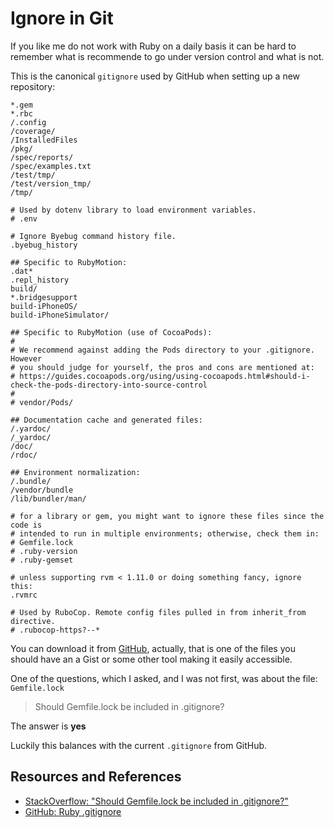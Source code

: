 # Ignore in Git

If you like me do not work with Ruby on a daily basis it can be hard to remember what is recommende to go under version control and what is not.

This is the canonical `gitignore` used by GitHub when setting up a new repository:

```text
*.gem
*.rbc
/.config
/coverage/
/InstalledFiles
/pkg/
/spec/reports/
/spec/examples.txt
/test/tmp/
/test/version_tmp/
/tmp/

# Used by dotenv library to load environment variables.
# .env

# Ignore Byebug command history file.
.byebug_history

## Specific to RubyMotion:
.dat*
.repl_history
build/
*.bridgesupport
build-iPhoneOS/
build-iPhoneSimulator/

## Specific to RubyMotion (use of CocoaPods):
#
# We recommend against adding the Pods directory to your .gitignore. However
# you should judge for yourself, the pros and cons are mentioned at:
# https://guides.cocoapods.org/using/using-cocoapods.html#should-i-check-the-pods-directory-into-source-control
#
# vendor/Pods/

## Documentation cache and generated files:
/.yardoc/
/_yardoc/
/doc/
/rdoc/

## Environment normalization:
/.bundle/
/vendor/bundle
/lib/bundler/man/

# for a library or gem, you might want to ignore these files since the code is
# intended to run in multiple environments; otherwise, check them in:
# Gemfile.lock
# .ruby-version
# .ruby-gemset

# unless supporting rvm < 1.11.0 or doing something fancy, ignore this:
.rvmrc

# Used by RuboCop. Remote config files pulled in from inherit_from directive.
# .rubocop-https?--*
```

You can download it from [GitHub][gitignore], actually, that is one of the files you should have an a Gist or some other tool making it easily accessible.

One of the questions, which I asked, and I was not first, was about the file: `Gemfile.lock`

> Should Gemfile.lock be included in .gitignore?

The answer is **yes**

Luckily this balances with the current `.gitignore` from GitHub.

## Resources and References

- [StackOverflow: "Should Gemfile.lock be included in .gitignore?"](https://stackoverflow.com/questions/4151495/should-gemfile-lock-be-included-in-gitignore)
- [GitHub: Ruby .gitignore][gitignore]

[gitignore]: https://github.com/github/gitignore/blob/main/Ruby.gitignore
